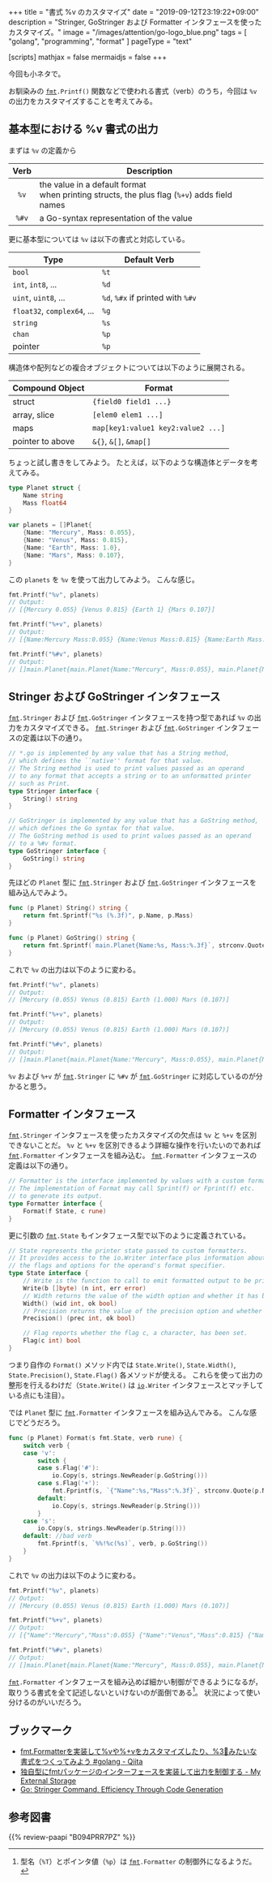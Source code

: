 +++
title = "書式 %v のカスタマイズ"
date =  "2019-09-12T23:19:22+09:00"
description = "Stringer, GoStringer および Formatter インタフェースを使ったカスタマイズ。"
image = "/images/attention/go-logo_blue.png"
tags = [ "golang", "programming", "format" ]
pageType = "text"

[scripts]
  mathjax = false
  mermaidjs = false
+++

今回も小ネタで。

お馴染みの [`fmt`]`.Printf()` 関数などで使われる書式（verb）のうち，今回は `%v` の出力をカスタマイズすることを考えてみる。

## 基本型における %v 書式の出力

まずは `%v` の定義から

| Verb  | Description                                                                                    |
|:-----:| ---------------------------------------------------------------------------------------------- |
| `%v`  | the value in a default format<br>when printing structs, the plus flag (`%+v`) adds field names |
| `%#v` | a Go-syntax representation of the value                                                        |

更に基本型については `%v` は以下の書式と対応している。

| Type                        | Default Verb                      |
| --------------------------- | --------------------------------- |
| `bool`                      | `%t`                              |
| `int`, `int8`, ...          | `%d`                              |
| `uint`, `uint8`, ...        | `%d`, `%#x` if printed with `%#v` |
| `float32`, `complex64`, ... | `%g`                              |
| `string`                    | `%s`                              |
| `chan`                      | `%p`                              |
| pointer                     | `%p`                              |

構造体や配列などの複合オブジェクトについては以下のように展開される。

| Compound Object  | Format                             |
| ---------------- | ---------------------------------- |
| struct           | `{field0 field1 ...}`              |
| array, slice     | `[elem0 elem1 ...]`                |
| maps             | `map[key1:value1 key2:value2 ...]` |
| pointer to above | `&{}`, `&[]`, `&map[]`             |

ちょっと試し書きをしてみよう。
たとえば，以下のような構造体とデータを考えてみる。

```go
type Planet struct {
    Name string
    Mass float64
}

var planets = []Planet{
    {Name: "Mercury", Mass: 0.055},
    {Name: "Venus", Mass: 0.815},
    {Name: "Earth", Mass: 1.0},
    {Name: "Mars", Mass: 0.107},
}
```

この `planets` を `%v` を使って出力してみよう。
こんな感じ。

```go
fmt.Printf("%v", planets)
// Output:
// [{Mercury 0.055} {Venus 0.815} {Earth 1} {Mars 0.107}]
```

```go
fmt.Printf("%+v", planets)
// Output:
// [{Name:Mercury Mass:0.055} {Name:Venus Mass:0.815} {Name:Earth Mass:1} {Name:Mars Mass:0.107}]
```

```go
fmt.Printf("%#v", planets)
// Output:
// []main.Planet{main.Planet{Name:"Mercury", Mass:0.055}, main.Planet{Name:"Venus", Mass:0.815}, main.Planet{Name:"Earth", Mass:1}, main.Planet{Name:"Mars", Mass:0.107}}
```

## Stringer および GoStringer インタフェース

[`fmt`]`.Stringer` および [`fmt`]`.GoStringer` インタフェースを持つ型であれば `%v` の出力をカスタマイズできる。
[`fmt`]`.Stringer` および [`fmt`]`.GoStringer` インタフェースの定義は以下の通り。

```go
// *.go is implemented by any value that has a String method,
// which defines the ``native'' format for that value.
// The String method is used to print values passed as an operand
// to any format that accepts a string or to an unformatted printer
// such as Print.
type Stringer interface {
    String() string
}

// GoStringer is implemented by any value that has a GoString method,
// which defines the Go syntax for that value.
// The GoString method is used to print values passed as an operand
// to a %#v format.
type GoStringer interface {
    GoString() string
}
```

先ほどの `Planet` 型に [`fmt`]`.Stringer` および [`fmt`]`.GoStringer` インタフェースを組み込んでみよう。

```go
func (p Planet) String() string {
    return fmt.Sprintf("%s (%.3f)", p.Name, p.Mass)
}

func (p Planet) GoString() string {
    return fmt.Sprintf(`main.Planet{Name:%s, Mass:%.3f}`, strconv.Quote(p.Name), p.Mass)
}
```

これで `%v` の出力は以下のように変わる。

```go
fmt.Printf("%v", planets)
// Output:
// [Mercury (0.055) Venus (0.815) Earth (1.000) Mars (0.107)]
```

```go
fmt.Printf("%+v", planets)
// Output:
// [Mercury (0.055) Venus (0.815) Earth (1.000) Mars (0.107)]
```

```go
fmt.Printf("%#v", planets)
// Output:
// []main.Planet{main.Planet{Name:"Mercury", Mass:0.055}, main.Planet{Name:"Venus", Mass:0.815}, main.Planet{Name:"Earth", Mass:1.000}, main.Planet{Name:"Mars", Mass:0.107}}
```

`%v` および `%+v` が [`fmt`]`.Stringer` に `%#v` が [`fmt`]`.GoStringer` に対応しているのが分かると思う。

## Formatter インタフェース

[`fmt`]`.Stringer` インタフェースを使ったカスタマイズの欠点は `%v` と `%+v` を区別できないことだ。
`%v` と `%+v` を区別できるよう詳細な操作を行いたいのであれば [`fmt`]`.Formatter` インタフェースを組み込む。
[`fmt`]`.Formatter` インタフェースの定義は以下の通り。

```go
// Formatter is the interface implemented by values with a custom formatter.
// The implementation of Format may call Sprint(f) or Fprint(f) etc.
// to generate its output.
type Formatter interface {
    Format(f State, c rune)
}
```

更に引数の [`fmt`]`.State` もインタフェース型で以下のように定義されている。

```go
// State represents the printer state passed to custom formatters.
// It provides access to the io.Writer interface plus information about
// the flags and options for the operand's format specifier.
type State interface {
    // Write is the function to call to emit formatted output to be printed.
    Write(b []byte) (n int, err error)
    // Width returns the value of the width option and whether it has been set.
    Width() (wid int, ok bool)
    // Precision returns the value of the precision option and whether it has been set.
    Precision() (prec int, ok bool)

    // Flag reports whether the flag c, a character, has been set.
    Flag(c int) bool
}
```

つまり自作の `Format()` メソッド内では `State.Write()`,  `State.Width()`,  `State.Precision()`, `State.Flag()` 各メソッドが使える。 これらを使って出力の整形を行えるわけだ（`State.Write()` は [`io`]`.Writer` インタフェースとマッチしている点にも注目）。

では `Planet` 型に [`fmt`]`.Formatter` インタフェースを組み込んでみる。
こんな感じでどうだろう。

```go
func (p Planet) Format(s fmt.State, verb rune) {
    switch verb {
    case 'v':
        switch {
        case s.Flag('#'):
            io.Copy(s, strings.NewReader(p.GoString()))
        case s.Flag('+'):
            fmt.Fprintf(s, `{"Name":%s,"Mass":%.3f}`, strconv.Quote(p.Name), p.Mass)
        default:
            io.Copy(s, strings.NewReader(p.String()))
        }
    case 's':
        io.Copy(s, strings.NewReader(p.String()))
    default: //bad verb
        fmt.Fprintf(s, `%%!%c(%s)`, verb, p.GoString())
    }
}
```

これで `%v` の出力は以下のように変わる。

```go
fmt.Printf("%v", planets)
// Output:
// [Mercury (0.055) Venus (0.815) Earth (1.000) Mars (0.107)]
```

```go
fmt.Printf("%+v", planets)
// Output:
// [{"Name":"Mercury","Mass":0.055} {"Name":"Venus","Mass":0.815} {"Name":"Earth","Mass":1.000} {"Name":"Mars","Mass":0.107}]
```

```go
fmt.Printf("%#v", planets)
// Output:
// []main.Planet{main.Planet{Name:"Mercury", Mass:0.055}, main.Planet{Name:"Venus", Mass:0.815}, main.Planet{Name:"Earth", Mass:1.000}, main.Planet{Name:"Mars", Mass:0.107}}
```

[`fmt`]`.Formatter` インタフェースを組み込めば細かい制御ができるようになるが，取りうる書式を全て記述しないといけないのが面倒である[^f1]。
状況によって使い分けるのがいいだろう。

[^f1]: 型名（`%T`）とポインタ値（`%p`）は [`fmt`]`.Formatter` の制御外になるようだ。

## ブックマーク

- [fmt.Formatterを実装して%vや%+vをカスタマイズしたり、%3🍺みたいな書式をつくってみよう #golang - Qiita](https://qiita.com/tenntenn/items/453a09c4c6d7f580d0ab)
- [独自型にfmtパッケージのインターフェースを実装して出力を制御する - My External Storage](https://budougumi0617.github.io/2019/10/12/confirm-print-with-fmt-interfaces/)
- [Go: Stringer Command, Efficiency Through Code Generation](https://medium.com/a-journey-with-go/go-stringer-command-efficiency-through-code-generation-df49f97f3954)

[Go]: https://golang.org/ "The Go Programming Language"
[Go 言語]: https://golang.org/ "The Go Programming Language"
[`fmt`]: https://golang.org/pkg/fmt/ "fmt - The Go Programming Language"
[`io`]: https://golang.org/pkg/io/ "io - The Go Programming Language"

## 参考図書

{{% review-paapi "B094PRR7PZ" %}} <!-- プログラミング言語Go -->
